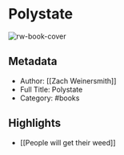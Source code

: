 # Polystate

![rw-book-cover](https://images-na.ssl-images-amazon.com/images/I/61UBiPZ73yL._SL200_.jpg)

## Metadata
- Author: [[Zach Weinersmith]]
- Full Title: Polystate
- Category: #books

## Highlights
- [[People will get their weed]]
